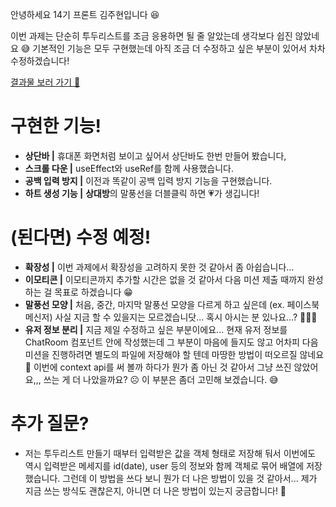안녕하세요 14기 프론트 김주현입니다 😆

이번 과제는 단순히 투두리스트를 조금 응용하면 될 줄 알았는데 생각보다 쉽진 않았네요 😅
기본적인 기능은 모두 구현했는데 아직 조금 더 수정하고 싶은 부분이 있어서 차차 수정하겠습니다!

[결과물 보러 가기 🚀](https://react-mes-corinthionia.vercel.app/)

# 구현한 기능!

- **상단바 |** 휴대폰 화면처럼 보이고 싶어서 상단바도 한번 만들어 봤습니다,
- **스크롤 다운 |** useEffect와 useRef를 함께 사용했습니다.
- **공백 입력 방지 |** 이전과 똑같이 공백 입력 방지 기능을 구현했습니다.
- **하트 생성 기능 |** **상대방**의 말풍선을 더블클릭 하면 💗가 생깁니다!

# (된다면) 수정 예정!

- **확장성 |** 이번 과제에서 확장성을 고려하지 못한 것 같아서 좀 아쉽습니다...
- **이모티콘 |** 이모티콘까지 추가할 시간은 없을 것 같아서 다음 미션 제출 때까지 완성하는 걸 목표로 하겠습니다 😁
- **말풍선 모양 |** 처음, 중간, 마지막 말풍선 모양을 다르게 하고 싶은데 (ex. 페이스북 메신저) 사실 지금 할 수 있을지는 모르겠습니닷... 혹시 아시는 분 있나요...? 🙋🏻‍♀️
- **유저 정보 분리 |** 지금 제일 수정하고 싶은 부분이에요... 현재 유저 정보를 ChatRoom 컴포넌트 안에 작성했는데 그 부분이 마음에 들지도 않고 어차피 다음 미션을 진행하려면 별도의 파일에 저장해야 할 텐데 마땅한 방법이 떠오르질 않네요 🤔 이번에 context api를 써 볼까 하다가 뭔가 좀 아닌 것 같아서 그냥 쓰진 않았어요,,, 쓰는 게 더 나았을까요? ☹ 이 부분은 좀더 고민해 보겠습니다. 😅

# 추가 질문?

- 저는 투두리스트 만들기 때부터 입력받은 값을 객체 형태로 저장해 둬서 이번에도 역시 입력받은 메세지를 id(date), user 등의 정보와 함께 객체로 묶어 배열에 저장했습니다. 그런데 이 방법을 쓰다 보니 뭔가 더 나은 방법이 있을 것 같아서... 제가 지금 쓰는 방식도 괜찮은지, 아니면 더 나은 방법이 있는지 궁금합니다! 🤨
